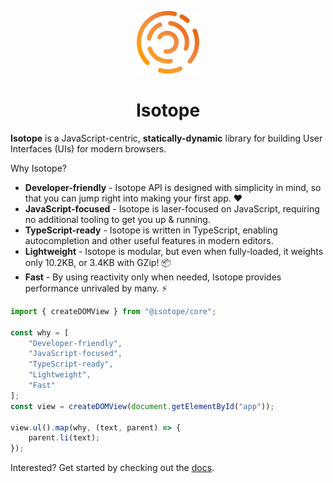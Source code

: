 <p align="center">
  <img src="./logo.png" height="100">
</p>
<h1 align="center"><b>Isotope</b></h1>

**Isotope** is a JavaScript-centric, **statically-dynamic** library for building User Interfaces (UIs) for modern browsers.

Why Isotope?

- **Developer-friendly** - Isotope API is designed with simplicity in mind, so that you can jump right into making your first app. ❤
- **JavaScript-focused** - Isotope is laser-focused on JavaScript, requiring no additional tooling to get you up & running.
- **TypeScript-ready** - Isotope is written in TypeScript, enabling autocompletion and other useful features in modern editors.
- **Lightweight** - Isotope is modular, but even when fully-loaded, it weights only 10.2KB, or 3.4KB with GZip! 📦
- **Fast** - By using reactivity only when needed, Isotope provides performance unrivaled by many. ⚡

```javascript
import { createDOMView } from "@isotope/core";

const why = [
    "Developer-friendly",
    "JavaScript-focused",
    "TypeScript-ready",
    "Lightweight",
    "Fast"
];
const view = createDOMView(document.getElementById("app"));

view.ul().map(why, (text, parent) => {
    parent.li(text);
});
```

Interested? Get started by checking out the [docs](https://areknawo.com/isotope).
